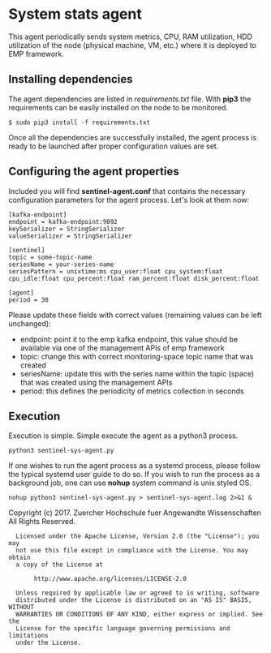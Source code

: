 # System stats agent
This agent periodically sends system metrics, CPU, RAM utilization, HDD 
utilization of the node (physical machine, VM, etc.) where it is deployed to 
EMP framework.

## Installing dependencies
The agent dependencies are listed in *requirements.txt* file. With **pip3** the 
requirements can be easily installed on the node to be monitored.

```
$ sudo pip3 install -f requirements.txt
```

Once all the dependencies are successfully installed, the agent process is 
ready to be launched after proper configuration values are set.

## Configuring the agent properties
Included you will find **sentinel-agent.conf** that contains the necessary 
configuration parameters for the agent process. Let's look at them now:

```
[kafka-endpoint]
endpoint = kafka-endpoint:9092
keySerializer = StringSerializer
valueSerializer = StringSerializer

[sentinel]
topic = some-topic-name
seriesName = your-series-name
seriesPattern = unixtime:ms cpu_user:float cpu_system:float cpu_idle:float cpu_percent:float ram_percent:float disk_percent:float

[agent]
period = 30
```

Please update these fields with correct values (remaining values can be left 
unchanged):
- endpoint: point it to the emp kafka endpoint, this value should be available 
via one of the management APIs of emp framework
- topic: change this with correct monitoring-space topic name that was created
- seriesName: update this with the series name within the topic (space) that 
was created using the management APIs
- period: this defines the periodicity of metrics collection in seconds

## Execution
Execution is simple. Simple execute the agent as a python3 process.
```
python3 sentinel-sys-agent.py
```

If one wishes to run the agent process as a systemd process, please follow the 
typical systemd user guide to do so. If you wish to run the process as a 
background job, one can use **nohup** system command is unix styled OS.

```
nohup python3 sentinel-sys-agent.py > sentinel-sys-agent.log 2>&1 &
```

  Copyright (c) 2017. Zuercher Hochschule fuer Angewandte Wissenschaften
   All Rights Reserved.
 
      Licensed under the Apache License, Version 2.0 (the "License"); you may
      not use this file except in compliance with the License. You may obtain
      a copy of the License at
 
           http://www.apache.org/licenses/LICENSE-2.0
 
      Unless required by applicable law or agreed to in writing, software
      distributed under the License is distributed on an "AS IS" BASIS, WITHOUT
      WARRANTIES OR CONDITIONS OF ANY KIND, either express or implied. See the
      License for the specific language governing permissions and limitations
      under the License.